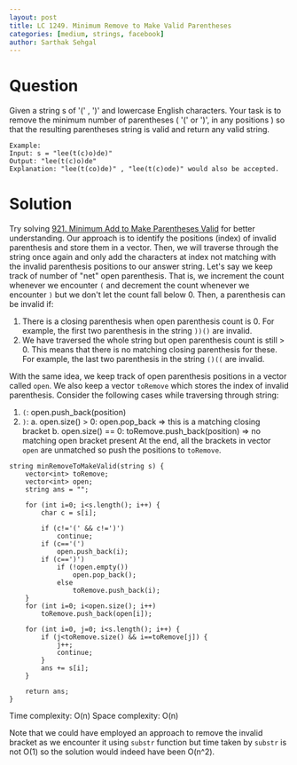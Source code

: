 ```yaml
---
layout: post
title: LC 1249. Minimum Remove to Make Valid Parentheses
categories: [medium, strings, facebook]
author: Sarthak Sehgal
---
```

# Question
Given a string s of '(' , ')' and lowercase English characters.
Your task is to remove the minimum number of parentheses ( '(' or ')', in any positions ) so that the resulting parentheses string is valid and return any valid string.
```
Example:
Input: s = "lee(t(c)o)de)"
Output: "lee(t(c)o)de"
Explanation: "lee(t(co)de)" , "lee(t(c)ode)" would also be accepted.
```

# Solution
Try solving [921. Minimum Add to Make Parentheses Valid](https://leetcode.com/problems/minimum-add-to-make-parentheses-valid/) for better understanding. Our approach is to identify the positions (index) of invalid parenthesis and store them in a vector. Then, we will traverse through the string once again and only add the characters at index not matching with the invalid parenthesis positions to our answer string. Let's say we keep track of number of "net" open parenthesis. That is, we increment the count whenever we encounter `(` and decrement the count whenever we encounter `)` but we don't let the count fall below 0. Then, a parenthesis can be invalid if:
1. There is a closing parenthesis when open parenthesis count is 0. For example, the first two parenthesis in the string  `))()` are invalid.
2. We have traversed the whole string but open parenthesis count is still > 0. This means that there is no matching closing parenthesis for these. For example, the last two parenthesis in the string `()((` are invalid.

With the same idea, we keep track of open parenthesis positions in a vector called `open`. We also keep a vector `toRemove` which stores the index of invalid parenthesis. Consider the following cases while traversing through string:
1. `(`: open.push_back(position)
2. `)`:
    a. open.size() > 0: open.pop_back => this is a matching closing bracket
    b. open.size() == 0: toRemove.push_back(position) => no matching open bracket present
At the end, all the brackets in vector `open` are unmatched so push the positions to `toRemove`.

```
string minRemoveToMakeValid(string s) {
    vector<int> toRemove;
    vector<int> open;
    string ans = "";
    
    for (int i=0; i<s.length(); i++) {
        char c = s[i];
        
        if (c!='(' && c!=')')
            continue;
        if (c=='(')
            open.push_back(i);
        if (c==')')
            if (!open.empty())
                open.pop_back();
            else
                toRemove.push_back(i);
    }
    for (int i=0; i<open.size(); i++)
        toRemove.push_back(open[i]);
    
    for (int i=0, j=0; i<s.length(); i++) {
        if (j<toRemove.size() && i==toRemove[j]) {
            j++;
            continue;
        }
        ans += s[i];
    }
    
    return ans;
}
```
Time complexity: O(n)
Space complexity: O(n)

Note that we could have employed an approach to remove the invalid bracket as we encounter it using `substr` function but time taken by `substr` is not O(1) so the solution would indeed have been O(n^2).